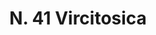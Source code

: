 ---
title: "N. 41 Vircitosica"
permalink: "/edition/plant041/"
plant-name: "N. 41"
plant-number: "041"
plant-xml: "/assets/xml/plant041.xml"
plant-img1: "/assets/img/plant041_verso.jpg"
plant-img2: "/assets/img/plant041.jpg"
plant-title: "N. 41 Vircitosica"
plant-wfo-link: ""
plant-kew-link: ""
plant-taxon-content: "Cynanchum Vincetoxicum Pers."
layout: single-xml
---